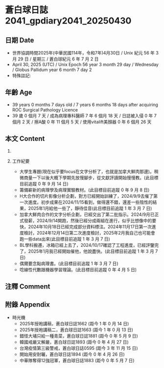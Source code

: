 [_metadata_:encoding]: - "utf-8"
[_metadata_:language]: - "zh-Hant-TW"
[_metadata_:fileformat]: - "markdown"
[_metadata_:MIME_type]: - "text/plain"
[_metadata_:markdown_version]: - "commonmark version 0.30"
[_metadata_:markdown_spec]: - "https://spec.commonmark.org/0.30/"

# 蒼白球日誌2041_gpdiary2041_20250430 #

## 日期 Date ##

* 世界協調時間2025年(中華民國114年，令和7年)4月30日 / Unix 紀元 56 年 3 月 29 日 / 星期三 / 蒼白球紀元 6 年 7 月 2 日
* April 30, 2025 (UTC) / Unix Epoch 56 year 3 month 29 day / Wednesday / Globus Pallidum year 6 month 7 day 2
* 特殊註記:

## 年齡 Age ##

* 39 years 0 months 7 days old / 7 years 6 months 18 days after acquiring ROC Surgical Pathology Licence
* 39 歲 0 個月 7 天 / 成為病理專科醫師 7 年 6 個月 18 天 / 日誌被入侵 0 年 7 個月 2 天 / 擦A酸 0 年 11 個月 5 天 / 使用vitalift美顏器 0 年 6 個月 26 天

## 本文 Content ##

1. 

2. 工作紀要

    - 大學生專題(現在似乎要focus在文字分析了，也就是加拿大鮮肉那邊)。稍微商量一下以後大概下學期先放慢腳步，從文獻評讀開始慢慢教。(此目標目前追蹤 0 年 9 月 14 日)
    - 籌備嶄新的病理學及病理實驗教材。(此目標目前追蹤 0 年 9 月 8 日)
    - H大合作的切片影像分析企劃，對方已經開始訓練了，2024/9/9去催了第一次進度。初步成果在2024/11/15看到，做得還不錯，還差一些陰性的結果，2025年1月給他一些了，靜待佳音(此目標目前追蹤 1 年 3 月 7 日)
    - 加拿大鮮肉合作的文字分析企劃，已經交出了第二批指示。2024/9月已正式發薪，2024/9/14開跑，然後已經分成兩組在進行，似乎比想像中的要快，2024年10月18日已經完成部分資料標注。2024年11月17日第一次進度檢討，2024年12月14日第二次進度檢討，2025年2月我自己也可能會跑一些data出來(此目標目前追蹤 1 年 3 月 7 日)
    - BL學科搬遷，冰箱已經上去了，2024/10/17確認了工程進度，已經評鑒完了，2025年1月我已經開始催他，他說盡快。(此目標目前追蹤 1 年 3 月 7 日)
    - 偶爾要念點病理書。(此目標目前追蹤 1 年 3 月 7 日)
    - 唸線性代數跟機器學習理論。(此目標目前追蹤 0 年 4 月 5 日)

## 注釋 Comment ##


## 附錄 Appendix ##

* 時光機
    - 2025年授袍講稿，蒼白球日誌1662 (距今 1 年 0 月 14 日)
    - 2025年授袍講稿二，蒼白球日誌1663 (距今 1 年 0 月 13 日)
    - 錯怪大埔只給一種青菜，蒼白球日誌1881 (距今 0 年 5 月 9 日)
    - 韓國戒嚴又解嚴，蒼白球日誌1893 (距今 0 年 4 月 27 日)
    - 台灣疫情第三級警戒，蒼白球日誌0595 (距今 3 年 11 月 15 日)
    - 開始用安耐曬，蒼白球日誌1894 (距今 0 年 4 月 26 日)
    - 中華隊奪得12強冠軍，蒼白球日誌1883 (距今 0 年 5 月 7 日)
